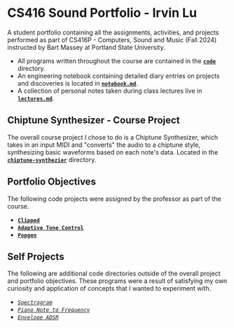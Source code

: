 # CS416 Sound Portfolio - Irvin Lu

A student portfolio containing all the assignments, activities, and projects performed as part of CS416P - Computers, Sound and Music
(Fall 2024) instructed by Bart Massey at Portland State University.

- All programs written throughout the course are contained in the [**`code`**](code) directory.
- An engineering notebook containing detailed diary entries on projects and discoveries is located in [**`notebook.md`**](notebook.md).
- A collection of personal notes taken during class lectures live in [**`lectures.md`**](lectures.md).

## Chiptune Synthesizer - Course Project

The overall course project I chose to do is a Chiptune Synthesizer, which takes in an input MIDI and "converts" the audio to a chiptune style, synthesizing basic waveforms based on each note's data. Located in the [**`chiptune-synthezier`**](code/chiptune-synthesizer/) directory.

## Portfolio Objectives

The following code projects were assigned by the professor as part of the course.

- [**`Clipped`**](code/clipped)
- [**`Adaptive Tone Control`**](code/tone-control)
- [**`Popgen`**](code/popgen)

## Self Projects

The following are additional code directories outside of the overall project and portfolio objectives. These programs were a result of
satisfying my own curiosity and application of concepts that I wanted to experiment with.

- [_`Spectrogram`_](code/spectrogram-fun/)
- [_`Piano Note to Frequency`_](code/note-to-frequency/)
- [_`Envelope ADSR`_](code/envelope-adsr/)
